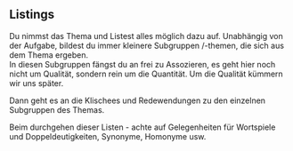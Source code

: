 ---
---

## Listings 
Du nimmst das Thema und Listest alles möglich dazu auf.  Unabhängig von der Aufgabe, bildest du immer kleinere Subgruppen /-themen, die sich aus dem Thema ergeben.  
In diesen Subgruppen fängst du an frei zu Assozieren, es geht hier noch nicht um Qualität, sondern rein um die Quantität.  Um die Qualität kümmern wir uns später.  

Dann geht es an die Klischees und Redewendungen zu den einzelnen Subgruppen des Themas.  

Beim durchgehen dieser Listen - achte auf Gelegenheiten für Wortspiele und Doppeldeutigkeiten, Synonyme, Homonyme usw.  

